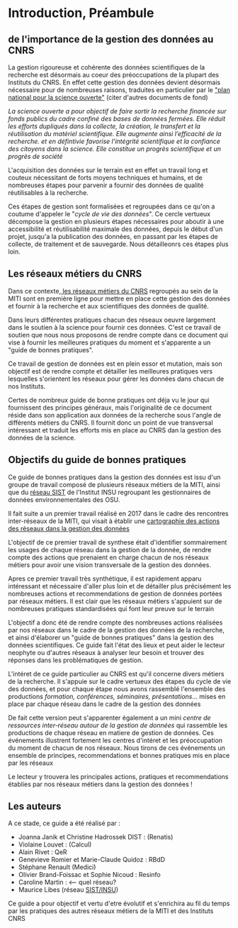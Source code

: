 # Introduction, Préambule

## de l'importance de la gestion des données au CNRS

La gestion rigoureuse et cohérente des données scientifiques de la recherche est désormais au coeur des préoccupations de la plupart des Instituts du CNRS. En effet
cette gestion des données devient désormais nécessaire pour de nombreuses raisons, traduites en particulier par le  ["plan national pour la science ouverte"](https://www.ouvrirlascience.fr/plan-national-pour-la-science-ouverte/) 
(citer d'autres documents de fond)

*La science ouverte a pour objectif de faire sortir la recherche financée sur fonds publics du cadre confiné des bases de données fermées. 
Elle réduit les efforts dupliqués dans la collecte, la création, le transfert et la réutilisation du matériel scientifique. Elle augmente ainsi l’efficacité de la recherche.
et en défintivie favorise  l’intégrité scientifique et la confiance des citoyens dans la science. Elle constitue un progrès scientifique et un progrès de société*


L'acquisition des données sur le terrain est en effet un travail long et couteux nécessitant de forts moyens techniques et humains, et de nombreuses étapes pour parvenir a 
fournir des données de qualité réutilisables à la recherche.

Ces étapes de gestion sont formalisées et regroupées dans ce qu'on a coutume d'appeler le "*cycle de vie des données*". Ce cercle vertueux décompose la gestion en plusieurs étapes
nécessaires pour aboutir à une accessibilité et réutilisabilité maximale des données, depuis le début d'un projet, jusqu'a la publication des données, en passant par les étapes de collecte, de traitement et de sauvegarde.
Nous détailleonrs ces étapes plus loin.

## Les réseaux métiers du CNRS
Dans ce contexte,[ les réseaux métiers du CNRS](http://www.cnrs.fr/mi/spip.php?article465) regroupés au sein de la MITI sont en première ligne pour mettre en place cette gestion des données et fournir à la recherche et aux scientifiques des données de qualité.

Dans leurs différentes pratiques chacun des réseaux oeuvre largement dans le soutien à la science pour fournir ces données. C'est ce travail de soutien que nous nous proposons
de rendre compte dans ce document qui vise à fournir les meilleures pratiques du moment et s'apparente a un "guide de bonnes pratiques".

Ce travail de gestion de données est en plein essor et mutation, mais son objectif est de rendre compte et détailler les meilleures pratiques vers lesquelles s'orientent les réseaux 
pour gérer les données dans chacun de nos Instituts.

Certes de nombreux guide de bonne pratiques ont déja vu le jour qui fournissent des principes généraux, mais l'originalité de ce document 
réside dans son application aux données de la recherche sous l'angle de différents métiers du CNRS. Il fournit donc un point de vue transversal intéressant et traduit les efforts
mis en place au CNRS dan la gestion des données de la science.

## Objectifs du guide de bonnes pratiques

Ce guide de bonnes pratiques dans la gestion des données est issu d'un groupe de travail composé de plusieurs réseaux métiers de la MITI, 
ainsi que du [réseau SIST](http://sist.cnrs.fr) de l'Institut INSU regroupant les gestionnaires de données environnementales des OSU.


Il fait suite a un premier travail réalisé en 2017 dans le cadre des rencontres inter-réseaux de la MITI,  qui visait à établir une [cartographie des actions des réseaux dans la gestion des données](http://www.cnrs.fr/mi/IMG/pdf/gtinterreseaux-cartosynthesev6.pdf)

L'objectif de ce premier travail de synthese était d'identifier sommairement les usages de chaque réseau dans la gestion de la donnée, de rendre compte des actions que prenaient
en charge chacun de nos réseaux métiers pour avoir une  vision transversale de la gestion des données.

Apres ce premier travail très synthétique, il est rapidement apparu intéressant et nécessaire d'aller plus loin et de détailler plus précisément les
nombreuses actions et recommendations de gestion de données portées par réseaux métiers. Il est clair que les réseaux métiers s'appuient sur de nombreuses pratiques standardisées 
qui font leur preuve sur le terrain

L'objectif a donc été de rendre compte des nombreuses actions réalisées par nos réseaux dans le cadre de la gestion des données de la recherche,  et 
ainsi d'élaborer un "guide de bonnes pratiques" dans la gestion des données scientifiques. Ce guide fait l'état des lieux et peut aider le lecteur neophyte ou d'autres réseaux
à analyser leur besoin et trouver des réponses dans les problématiques de gestion.


L'intéret de ce guide particulier au CNRS est qu'il concerne divers métiers de la recherche. 
Il s'appuie sur le cadre vertueux des étapes du cycle de vie des données, et pour chaque étape nous avons rassemblé l'ensemble des productions *formation, conférences, séminaires, présentations*...
mises en place par chaque réseau dans le cadre de la gestion des données

De fait cette  version peut s'apparenter également a un mini *centre de ressources inter-réseau autour de la gestion de données* qui rassemble les productions de chaque réseau 
en matiere de gestion de données. Ces événements illustrent fortement les centres d'intéret et les préoccupation du moment de chacun de nos réseaux.
Nous tirons de ces événements un ensemble de principes, recommendations et bonnes pratiques  mis en place par les réseaux

Le lecteur y trouvera les principales actions, pratiques et recommendations établies par nos réseaux métiers dans la gestion des données !

## Les auteurs
A ce stade, ce guide a été réalisé par :
- Joanna Janik et Christine Hadrossek DIST :  (Renatis)
- Violaine Louvet : (Calcul)
- Alain Rivet : QeR
- Genevieve Romier et Marie-Claude Quidoz : RBdD
- Stéphane Renault (Medici)
- Olivier Brand-Foissac et Sophie Nicoud : Resinfo
- Caroline Martin :  <-- quel réseau?
- Maurice Libes (réseau [SIST/INSU](http://sist.cnrs.fr))

Ce guide a pour objectif et vertu d'etre évolutif et s'enrichira au fil du temps par les pratiques des autres réseaux métiers de la MITI et des Instituts CNRS


